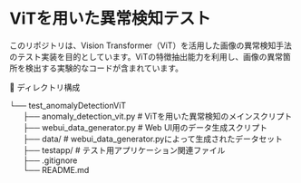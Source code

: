 # ViTを用いた異常検知テスト
このリポジトリは、Vision Transformer（ViT）を活用した画像の異常検知手法のテスト実装を目的としています。ViTの特徴抽出能力を利用し、画像の異常箇所を検出する実験的なコードが含まれています。

📁 ディレクトリ構成

└── test_anomalyDetectionViT</br>
    &nbsp;&nbsp;&nbsp;&nbsp;&nbsp;&nbsp;├── anomaly_detection_vit.py # ViTを用いた異常検知のメインスクリプト</br>
    &nbsp;&nbsp;&nbsp;&nbsp;&nbsp;&nbsp;├── webui_data_generator.py # Web UI用のデータ生成スクリプト</br>
    &nbsp;&nbsp;&nbsp;&nbsp;&nbsp;&nbsp;├── data/ # webui_data_generator.pyによって生成されたデータセット</br>
    &nbsp;&nbsp;&nbsp;&nbsp;&nbsp;&nbsp;├── testapp/ # テスト用アプリケーション関連ファイル</br>
    &nbsp;&nbsp;&nbsp;&nbsp;&nbsp;&nbsp;├── .gitignore</br>
    &nbsp;&nbsp;&nbsp;&nbsp;&nbsp;&nbsp;└── README.md</br>
